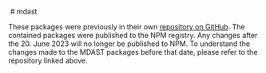  # mdast

These packages were previously in their own [repository on GitHub](https://github.com/orbiting/mdast).
The contained packages were published to the NPM registry.
Any changes after the 20. June 2023 will no longer be published to NPM.
To understand the changes made to the MDAST packages before that date, please refer to the repository linked above.
